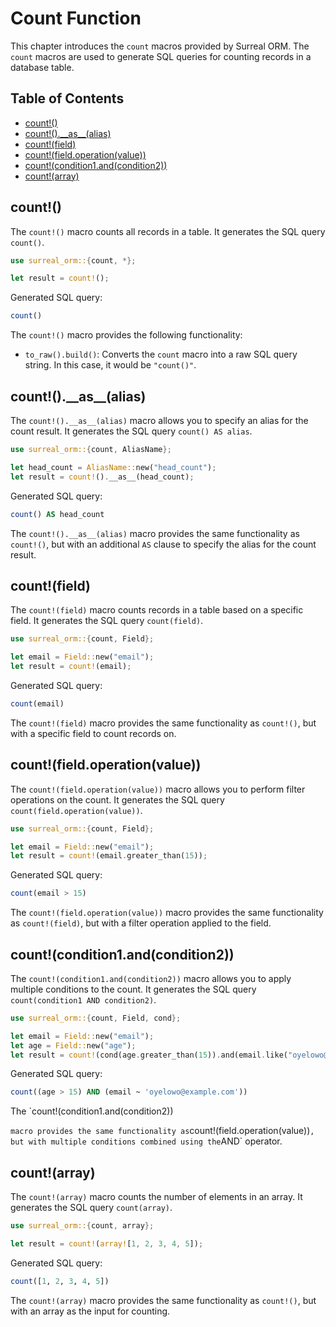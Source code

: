 # Count Function

This chapter introduces the `count` macros provided by Surreal ORM. The `count`
macros are used to generate SQL queries for counting records in a database
table.

## Table of Contents

- [count!()](#count)
- [count!().\_\_as\_\_(alias)](#count-alias)
- [count!(field)](#count-field)
- [count!(field.operation(value))](#count-field-operation)
- [count!(condition1.and(condition2))](#count-condition-and)
- [count!(array)](#count-array)

## count!()

The `count!()` macro counts all records in a table. It generates the SQL query
`count()`.

```rust
use surreal_orm::{count, *};

let result = count!();
```

Generated SQL query:

```sql
count()
```

The `count!()` macro provides the following functionality:

- `to_raw().build()`: Converts the `count` macro into a raw SQL query string. In
  this case, it would be `"count()"`.

## count!().\_\_as\_\_(alias)

The `count!().__as__(alias)` macro allows you to specify an alias for the count
result. It generates the SQL query `count() AS alias`.

```rust
use surreal_orm::{count, AliasName};

let head_count = AliasName::new("head_count");
let result = count!().__as__(head_count);
```

Generated SQL query:

```sql
count() AS head_count
```

The `count!().__as__(alias)` macro provides the same functionality as
`count!()`, but with an additional `AS` clause to specify the alias for the
count result.

## count!(field)

The `count!(field)` macro counts records in a table based on a specific field.
It generates the SQL query `count(field)`.

```rust
use surreal_orm::{count, Field};

let email = Field::new("email");
let result = count!(email);
```

Generated SQL query:

```sql
count(email)
```

The `count!(field)` macro provides the same functionality as `count!()`, but
with a specific field to count records on.

## count!(field.operation(value))

The `count!(field.operation(value))` macro allows you to perform filter
operations on the count. It generates the SQL query
`count(field.operation(value))`.

```rust
use surreal_orm::{count, Field};

let email = Field::new("email");
let result = count!(email.greater_than(15));
```

Generated SQL query:

```sql
count(email > 15)
```

The `count!(field.operation(value))` macro provides the same functionality as
`count!(field)`, but with a filter operation applied to the field.

## count!(condition1.and(condition2))

The `count!(condition1.and(condition2))` macro allows you to apply multiple
conditions to the count. It generates the SQL query
`count(condition1 AND condition2)`.

```rust
use surreal_orm::{count, Field, cond};

let email = Field::new("email");
let age = Field::new("age");
let result = count!(cond(age.greater_than(15)).and(email.like("oyelowo@example.com")));
```

Generated SQL query:

```sql
count((age > 15) AND (email ~ 'oyelowo@example.com'))
```

The `count!(condition1.and(condition2))

`macro provides the same functionality as`count!(field.operation(value))`, but with multiple conditions combined using the`AND`
operator.

## count!(array)

The `count!(array)` macro counts the number of elements in an array. It
generates the SQL query `count(array)`.

```rust
use surreal_orm::{count, array};

let result = count!(array![1, 2, 3, 4, 5]);
```

Generated SQL query:

```sql
count([1, 2, 3, 4, 5])
```

The `count!(array)` macro provides the same functionality as `count!()`, but
with an array as the input for counting.
